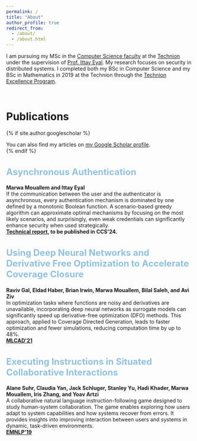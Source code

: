 ```yaml
---
permalink: /
title: "About"
author_profile: true
redirect_from: 
  - /about/
  - /about.html
---
```


I am pursuing my MSc in the [Computer Science faculty](https://cs.technion.ac.il/) at the [Technion](https://www.technion.ac.il/en/home-2/) under the supervision of [Prof. Ittay Eyal](https://ittayeyal.github.io/). 
My research focuses on security in distributed systems. 
I completed both my BSc in Computer Science and my BSc in Mathematics in 2019 at the Technion through the [Technion Excellence Program](https://excellence.technion.ac.il/en/).

<br>
 
# Publications

{% if site.author.googlescholar %}
  <div class="wordwrap">You can also find my articles on <a href="{{site.author.googlescholar}}">my Google Scholar profile</a>.</div>
{% endif %}

<h2 style="font-size: 24px;">
  <a href="http://marwamou.github.io/publication/async_auth" style="text-decoration: none; color: #90C1E0;">
   Asynchronous Authentication
  </a>
</h2>

**Marwa Mouallem and Ittay Eyal**  
If the communication between the user and the authenticator is asynchronous, every authentication mechanism is dominated by one defined by a monotonic Boolean function. A scenario-based greedy algorithm can approximate optimal mechanisms by focusing on the most likely scenarios, and surprisingly, even weak credentials can significantly enhance security when used strategically.  
[**Technical report**](http://marwamou.github.io/files/Asynchronous_authentication_ext.pdf)**, to be published in CCS'24.**


<h2 style="font-size: 24px;">
  <a href="http://marwamou.github.io/publication/using_dnns" style="text-decoration: none; color:#90C1E0;">
   Using Deep Neural Networks and Derivative Free Optimization to Accelerate Coverage Closure
  </a>
</h2>

**Raviv Gal, Eldad Haber, Brian Irwin, Marwa Mouallem, Bilal Saleh, and Avi Ziv**  
In optimization tasks where functions are noisy and derivatives are unavailable, incorporating deep neural networks as surrogate models can significantly speed up derivative-free optimization (DFO) methods. This approach, applied to Coverage Directed Generation, leads to faster optimization and fewer simulations, reducing computation time by up to 48%.  
[**MLCAD'21**](https://ieeexplore.ieee.org/abstract/document/9531234)


<h2 style="font-size: 24px;">
  <a href="http://marwamou.github.io/publication/executing_instructions" style="text-decoration: none; color: #90C1E0;">
   Executing Instructions in Situated Collaborative Interactions
  </a>
</h2>

**Alane Suhr, Claudia Yan, Jack Schluger, Stanley Yu, Hadi Khader, Marwa Mouallem, Iris Zhang, and Yoav Artzi**  
A collaborative natural language instruction-following game designed to study human-system collaboration. The game enables exploring how users adapt to system capabilities and how systems recover from errors. It provides insights into improving interaction between users and systems in dynamic, task-driven environments.  
[**EMNLP'19**](http://marwamou.github.io/files/Executing_Instructions.pdf)




